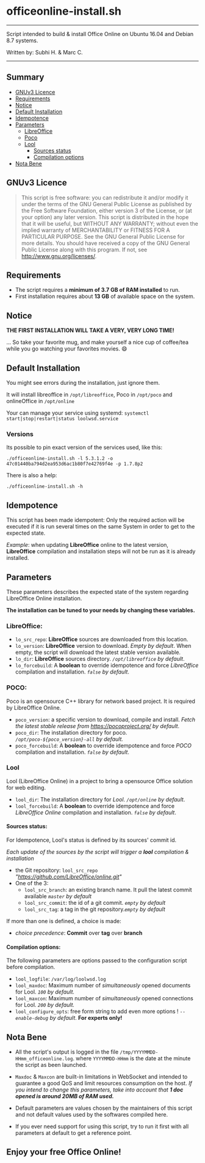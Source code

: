 # officeonline-install.sh
---
Script intended to build & install Office Online on Ubuntu 16.04 and Debian 8.7 systems.

Written by: Subhi H. & Marc C.

----

## Summary
* [GNUv3 Licence](#gnuv3-licence)
* [Requirements](#requirements)
* [Notice](#notice)
* [Default Installation](#default-installation)
* [Idempotence](#idempotence)
* [Parameters](#parameters)
  * [LibreOffice](#libreoffice)
  * [Poco](#poco)
  * [Lool](#lool)
    * [Sources status](#sources-status)
    * [Compilation options](#compilation-options)
* [Nota Bene](#nota-bene)

## GNUv3 Licence
> This script is free software: you can redistribute it and/or modify it under the terms of the GNU General Public License as published by the Free Software Foundation, either version 3 of the License, or (at your option) any later version.
> This script is distributed in the hope that it will be useful, but WITHOUT ANY WARRANTY; without even the implied warranty of MERCHANTABILITY or FITNESS FOR A PARTICULAR PURPOSE. See the GNU General Public License for more details.
You should have received a copy of the GNU General Public License along with this program. If not, see http://www.gnu.org/licenses/.

## Requirements
- The script requires a **minimum of 3.7 GB of RAM installed** to run.
- First installation requires about **13 GB** of available space on the system.

## Notice
**THE FIRST INSTALLATION WILL TAKE A VERY, VERY LONG TIME!**

... So take your favorite mug, and make yourself a nice cup of coffee/tea while you go watching your favorites movies. :smile:

## Default Installation
You might see errors during the installation, just ignore them.

It will install libreoffice in `/opt/libreoffice`, Poco in `/opt/poco` and onlineOffice in `/opt/online`

Your can manage your service using systemd: `systemctl start|stop|restart|status loolwsd.service`

### Versions

Its possible to pin exact version of the services used, like this:

`./officeonline-install.sh -l 5.3.1.2 -o 47c01440ba794d2ea953d6ac1b80f7e42769f4e -p 1.7.8p2`

There is also a help:

`./officeonline-install.sh -h`

## Idempotence
This script has been made idempotent: Only the required action will be executed if it is run several times on the same System in order to get to the expected state.

_Example_: when updating **LibreOffice** online to the latest version, **LibreOffice** compilation and installation steps will not be run as it is already installed.

## Parameters
These parameters describes the expected state of the system regarding LibreOffice Online installation.

**The installation can be tuned to your needs by changing these variables.**
### LibreOffice:
- `lo_src_repo`: **LibreOffice** sources are downloaded from this location.
- `lo_version`: **LibreOffice** version to download. _Empty by default_.
When empty, the script will download the latest stable version available.
- `lo_dir`: **LibreOffice** sources directory. _`/opt/libreoffice` by default_.
- `lo_forcebuild`: A **boolean** to override idempotence and force *LibreOffice* compilation and installation. _`false` by default_.

### POCO:
Poco is an opensource C++ library for network based project. It is required by LibreOffice Online.
- `poco_version`: a specific version to download, compile and install. _Fetch the latest stable release from  https://pocoproject.org/ by default_.
- `poco_dir`: The installation directory for poco. _`/opt/poco-${poco_version}-all` by default._
- `poco_forcebuild`: A **boolean** to override idempotence and force *POCO* compilation and installation. _`false` by default_.


### Lool
Lool (LibreOffice Online) in a project to bring a opensource Office solution for web editing.
- `lool_dir`: The installation directory for _Lool_. _`/opt/online` by default_.
- `lool_forcebuild`: A **boolean** to override idempotence and force *LibreOffice Online* compilation and installation. _`false` by default_.
#### Sources status:
For Idempotence, Lool's status is defined by its sources' commit id.

_Each update of the sources by the script will trigger a **lool** compilation & installation_
- the Git repository: `lool_src_repo` _"https://github.com/LibreOffice/online.git"_
- One of the 3:
  - `lool_src_branch`: an existing branch name. It pull the latest commit available _`master` by default_
  - `lool_src_commit`:  the id of a git commit. _`empty` by default_
  - `lool_src_tag`: a tag in the git repository._`empty` by default_

If more than one is defined, a choice is made:
- _choice precedence_: **Commit** over **tag** over **branch**

#### Compilation options:
The following parameters are options passed to the configuration script before compilation.
- `lool_logfile`: `/var/log/loolwsd.log`
- `lool_maxdoc`: Maximum number of _simultaneously_ opened documents for Lool. _`100` by default._
- `lool_maxcon`: Maximum number of _simultaneously_ opened connections for Lool. _`200` by default._
- `lool_configure_opts`: free form string to add even more options ! _`--enable-debug` by default_. **For experts only!**

## Nota Bene
- All the script's output is logged in the file `/tmp/YYYYMMDD-HHmm_officeonline.log`. where `YYYYMMDD-HHmm` is the date at the minute the script as been launched.

- `Maxdoc` & `Maxcon` are built-in limitations in WebSocket and intended to guarantee a good QoS and limit resources consumption on the host. *If you intend to change this parameters, take into account that __1 doc opened is around 20MB of RAM used.__*

- Default parameters are values chosen by the maintainers of this script and not default values used by the softwares compiled here.

- If you ever need support for using this script, try to run it first with all parameters at default to get a reference point.

## Enjoy your free Office Online!
